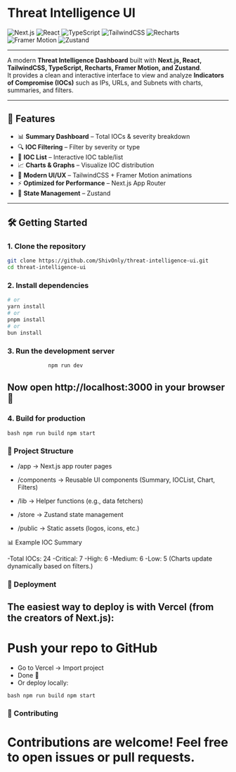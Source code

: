 # Threat Intelligence UI  

![Next.js](https://img.shields.io/badge/Next.js-000000?style=for-the-badge&logo=next.js&logoColor=white)
![React](https://img.shields.io/badge/React-20232A?style=for-the-badge&logo=react&logoColor=61DAFB)
![TypeScript](https://img.shields.io/badge/TypeScript-007ACC?style=for-the-badge&logo=typescript&logoColor=white)
![TailwindCSS](https://img.shields.io/badge/TailwindCSS-38B2AC?style=for-the-badge&logo=tailwind-css&logoColor=white)
![Recharts](https://img.shields.io/badge/Recharts-FF6384?style=for-the-badge&logo=recharts&logoColor=white)
![Framer Motion](https://img.shields.io/badge/FramerMotion-EF008F?style=for-the-badge&logo=framer&logoColor=white)
![Zustand](https://img.shields.io/badge/Zustand-44318D?style=for-the-badge&logo=react&logoColor=white)

---

A modern **Threat Intelligence Dashboard** built with **Next.js, React, TailwindCSS, TypeScript, Recharts, Framer Motion, and Zustand**.  
It provides a clean and interactive interface to view and analyze **Indicators of Compromise (IOCs)** such as IPs, URLs, and Subnets with charts, summaries, and filters.  

---

## 🚀 Features
- 📊 **Summary Dashboard** – Total IOCs & severity breakdown  
- 🔍 **IOC Filtering** – Filter by severity or type  
- 📑 **IOC List** – Interactive IOC table/list  
- 📈 **Charts & Graphs** – Visualize IOC distribution  
- 🎨 **Modern UI/UX** – TailwindCSS + Framer Motion animations  
- ⚡ **Optimized for Performance** – Next.js App Router  
- 🐻 **State Management** – Zustand  

---

## 🛠️ Getting Started  

### 1. Clone the repository  
```bash
git clone https://github.com/ShivOnly/threat-intelligence-ui.git
cd threat-intelligence-ui
```
### 2. Install dependencies
``` bash npm install
# or
yarn install
# or
pnpm install
# or
bun install
```
### 3. Run the development server
``` bash 
             npm run dev 
```



## Now open http://localhost:3000  in your browser 🚀

### 4. Build for production 

``` bash npm run build npm start ```

### 📂 Project Structure
- /app              → Next.js app router pages

- /components       → Reusable UI components (Summary, IOCList, Chart, Filters)

- /lib              → Helper functions (e.g., data fetchers)

- /store            → Zustand state management

- /public           → Static assets (logos, icons, etc.)

📊 Example IOC Summary

-Total IOCs: 24
-Critical: 7
-High: 6
-Medium: 6
-Low: 5
(Charts update dynamically based on filters.)

### 🚀 Deployment

## The easiest way to deploy is with Vercel (from the creators of Next.js):

# Push your repo to GitHub

- Go to Vercel
 → Import project
- Done 🎉
- Or deploy locally:

```bash npm run build npm start ```
### 🤝 Contributing

# Contributions are welcome! Feel free to open issues or pull requests.